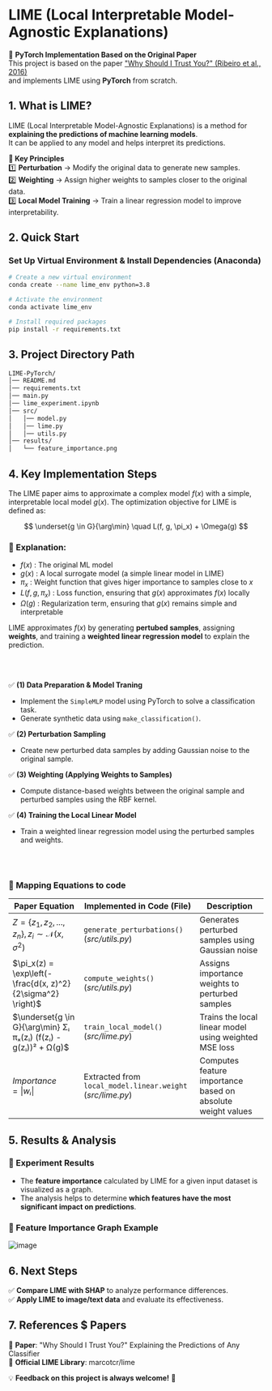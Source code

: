 # LIME (Local Interpretable Model-Agnostic Explanations)

📢 **PyTorch Implementation Based on the Original Paper**  
This project is based on the paper ["Why Should I Trust You?" (Ribeiro et al., 2016)](https://arxiv.org/abs/1602.04938)  
and implements LIME using **PyTorch** from scratch.

## 1. What is LIME?
LIME (Local Interpretable Model-Agnostic Explanations) is a method for **explaining the predictions of machine learning models**.  
It can be applied to any model and helps interpret its predictions.

**🌟 Key Principles**  
1️⃣ **Perturbation** → Modify the original data to generate new samples.  
2️⃣ **Weighting** → Assign higher weights to samples closer to the original data.  
3️⃣ **Local Model Training** → Train a linear regression model to improve interpretability.  

## 2. Quick Start
### **Set Up Virtual Environment & Install Dependencies (Anaconda)**
```bash
# Create a new virtual environment
conda create --name lime_env python=3.8

# Activate the environment
conda activate lime_env

# Install required packages
pip install -r requirements.txt
```

## 3. Project Directory Path
```bash
LIME-PyTorch/
│── README.md                 
│── requirements.txt
│── main.py
│── lime_experiment.ipynb     
│── src/                      
│   │── model.py              
│   │── lime.py               
│   │── utils.py              
│── results/                  
│   └── feature_importance.png
```

## 4. Key Implementation Steps

The LIME paper aims to approximate a complex model $f(x)$ with a simple, interpretable local model $g(x)$.
The optimization objective for LIME is defined as:

$$
\underset{g \in G}{\arg\min} \quad L(f, g, \pi_x) + \Omega(g)
$$

### 🌟 Explanation:
- $f(x)$ : The original ML model
- $g(x)$ : A local surrogate model (a simple linear model in LIME)
- $\pi_x$ : Weight function that gives higer importance to samples close to $x$
- $L(f, g, \pi_x)$ : Loss function, ensuring that $g(x)$ approximates $f(x)$ locally
- $\Omega(g)$ : Regularization term, ensuring that $g(x)$ remains simple and interpretable

LIME approximates $f(x)$ by generating **pertubed samples**, assigning **weights**, and training a **weighted linear regression model** to explain the prediction.

<br/>
<br/>

✅ **(1) Data Preparation & Model Traning**
- Implement the `SimpleMLP` model using PyTorch to solve a classification task.
- Generate synthetic data using `make_classification()`.

✅ **(2) Perturbation Sampling**
- Create new perturbed data samples by adding Gaussian noise to the original sample.

✅ **(3) Weighting (Applying Weights to Samples)**
- Compute distance-based weights between the original sample and perturbed samples using the RBF kernel.

✅ **(4) Training the Local Linear Model**
- Train a weighted linear regression model using the perturbed samples and weights.
<br/>
<br/>

### 🌟 Mapping Equations to code

| **Paper Equation** | **Implemented in Code (File)** | **Description** |
|-------------------|--------------------------------|------------------------------------|
| $Z = \{z_1, z_2, ..., z_n\}, z_i \sim \mathcal{N}(x, \sigma^2)$ | `generate_perturbations()`<br> (_src/utils.py_) | Generates perturbed samples using Gaussian noise |
| $\pi_x(z) = \exp\left(- \frac{d(x, z)^2}{2\sigma^2} \right)$ | `compute_weights()`<br> (_src/utils.py_) | Assigns importance weights to perturbed samples |
| $\underset{g \in G}{\arg\min} Σᵢ πₓ(zᵢ) (f(zᵢ) - g(zᵢ))² + Ω(g)$ | `train_local_model()`<br> (_src/lime.py_) | Trains the local linear model using weighted MSE loss |
| $Importance = \|wᵢ\|$| Extracted from `local_model.linear.weight`<br> (_src/lime.py_) | Computes feature importance based on absolute weight values |

## 5. Results & Analysis
### 🔹 Experiment Results
- The **feature importance** calculated by LIME for a given input dataset is visualized as a graph.
- The analysis helps to determine **which features have the most significant impact on predictions**.

### 🔹 Feature Importance Graph Example

![image](https://github.com/user-attachments/assets/65ebcc52-48f5-4c22-aa93-167c34a8c08e)

## 6. Next Steps

✅ **Compare LIME with SHAP** to analyze performance differences.<br/>
✅ **Apply LIME to image/text data** and evaluate its effectiveness.

## 7. References $ Papers

📄 **Paper**: "Why Should I Trust You?" Explaining the Predictions of Any Classifier<br/>
🔗 **Official LIME Library**: marcotcr/lime

💡 **Feedback on this project is always welcome!** 🚀













